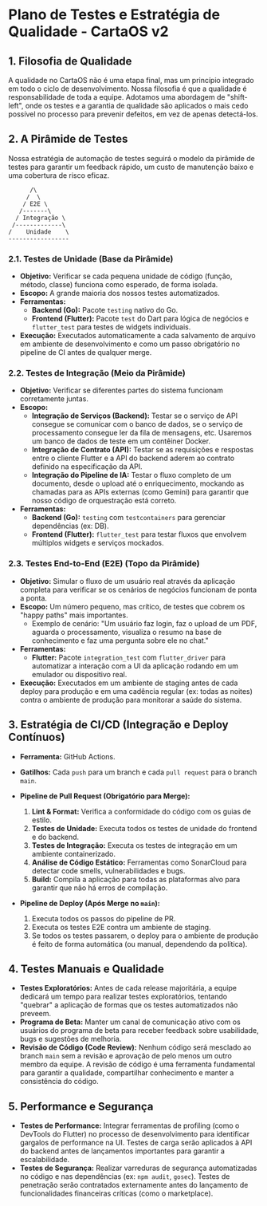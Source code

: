# Plano de Testes e Estratégia de Qualidade - CartaOS v2

## 1. Filosofia de Qualidade

A qualidade no CartaOS não é uma etapa final, mas um princípio integrado em todo o ciclo de desenvolvimento. Nossa filosofia é que a qualidade é responsabilidade de toda a equipe. Adotamos uma abordagem de "shift-left", onde os testes e a garantia de qualidade são aplicados o mais cedo possível no processo para prevenir defeitos, em vez de apenas detectá-los.

## 2. A Pirâmide de Testes

Nossa estratégia de automação de testes seguirá o modelo da pirâmide de testes para garantir um feedback rápido, um custo de manutenção baixo e uma cobertura de risco eficaz.

```
      /\
     /  \
    / E2E \
   /-------\
  / Integração \
 /-------------\
/    Unidade    \
-----------------
```

### 2.1. Testes de Unidade (Base da Pirâmide)
*   **Objetivo:** Verificar se cada pequena unidade de código (função, método, classe) funciona como esperado, de forma isolada.
*   **Escopo:** A grande maioria dos nossos testes automatizados.
*   **Ferramentas:**
    *   **Backend (Go):** Pacote `testing` nativo do Go.
    *   **Frontend (Flutter):** Pacote `test` do Dart para lógica de negócios e `flutter_test` para testes de widgets individuais.
*   **Execução:** Executados automaticamente a cada salvamento de arquivo em ambiente de desenvolvimento e como um passo obrigatório no pipeline de CI antes de qualquer merge.

### 2.2. Testes de Integração (Meio da Pirâmide)
*   **Objetivo:** Verificar se diferentes partes do sistema funcionam corretamente juntas.
*   **Escopo:**
    *   **Integração de Serviços (Backend):** Testar se o serviço de API consegue se comunicar com o banco de dados, se o serviço de processamento consegue ler da fila de mensagens, etc. Usaremos um banco de dados de teste em um contêiner Docker.
    *   **Integração de Contrato (API):** Testar se as requisições e respostas entre o cliente Flutter e a API do backend aderem ao contrato definido na especificação da API.
    *   **Integração do Pipeline de IA:** Testar o fluxo completo de um documento, desde o upload até o enriquecimento, mockando as chamadas para as APIs externas (como Gemini) para garantir que nosso código de orquestração está correto.
*   **Ferramentas:**
    *   **Backend (Go):** `testing` com `testcontainers` para gerenciar dependências (ex: DB).
    *   **Frontend (Flutter):** `flutter_test` para testar fluxos que envolvem múltiplos widgets e serviços mockados.

### 2.3. Testes End-to-End (E2E) (Topo da Pirâmide)
*   **Objetivo:** Simular o fluxo de um usuário real através da aplicação completa para verificar se os cenários de negócios funcionam de ponta a ponta.
*   **Escopo:** Um número pequeno, mas crítico, de testes que cobrem os "happy paths" mais importantes.
    *   Exemplo de cenário: "Um usuário faz login, faz o upload de um PDF, aguarda o processamento, visualiza o resumo na base de conhecimento e faz uma pergunta sobre ele no chat."
*   **Ferramentas:**
    *   **Flutter:** Pacote `integration_test` com `flutter_driver` para automatizar a interação com a UI da aplicação rodando em um emulador ou dispositivo real.
*   **Execução:** Executados em um ambiente de staging antes de cada deploy para produção e em uma cadência regular (ex: todas as noites) contra o ambiente de produção para monitorar a saúde do sistema.

## 3. Estratégia de CI/CD (Integração e Deploy Contínuos)

*   **Ferramenta:** GitHub Actions.
*   **Gatilhos:** Cada `push` para um branch e cada `pull request` para o branch `main`.
*   **Pipeline de Pull Request (Obrigatório para Merge):**
    1.  **Lint & Format:** Verifica a conformidade do código com os guias de estilo.
    2.  **Testes de Unidade:** Executa todos os testes de unidade do frontend e do backend.
    3.  **Testes de Integração:** Executa os testes de integração em um ambiente containerizado.
    4.  **Análise de Código Estático:** Ferramentas como SonarCloud para detectar code smells, vulnerabilidades e bugs.
    5.  **Build:** Compila a aplicação para todas as plataformas alvo para garantir que não há erros de compilação.

*   **Pipeline de Deploy (Após Merge no `main`):**
    1.  Executa todos os passos do pipeline de PR.
    2.  Executa os testes E2E contra um ambiente de staging.
    3.  Se todos os testes passarem, o deploy para o ambiente de produção é feito de forma automática (ou manual, dependendo da política).

## 4. Testes Manuais e Qualidade

*   **Testes Exploratórios:** Antes de cada release majoritária, a equipe dedicará um tempo para realizar testes exploratórios, tentando "quebrar" a aplicação de formas que os testes automatizados não preveem.
*   **Programa de Beta:** Manter um canal de comunicação ativo com os usuários do programa de beta para receber feedback sobre usabilidade, bugs e sugestões de melhoria.
*   **Revisão de Código (Code Review):** Nenhum código será mesclado ao branch `main` sem a revisão e aprovação de pelo menos um outro membro da equipe. A revisão de código é uma ferramenta fundamental para garantir a qualidade, compartilhar conhecimento e manter a consistência do código.

## 5. Performance e Segurança

*   **Testes de Performance:** Integrar ferramentas de profiling (como o DevTools do Flutter) no processo de desenvolvimento para identificar gargalos de performance na UI. Testes de carga serão aplicados à API do backend antes de lançamentos importantes para garantir a escalabilidade.
*   **Testes de Segurança:** Realizar varreduras de segurança automatizadas no código e nas dependências (ex: `npm audit`, `gosec`). Testes de penetração serão contratados externamente antes do lançamento de funcionalidades financeiras críticas (como o marketplace).
